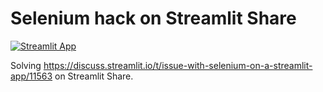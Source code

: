 # Selenium hack on Streamlit Share

[![Streamlit App](https://static.streamlit.io/badges/streamlit_badge_black_white.svg)](https://share.streamlit.io/andfanilo/s4a-selenium/main/app.py)

Solving https://discuss.streamlit.io/t/issue-with-selenium-on-a-streamlit-app/11563 on Streamlit Share.
